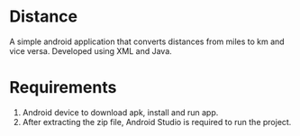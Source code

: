 # Distance
A simple android application that converts distances from miles to km and vice versa. Developed using XML and Java. 

# Requirements
1. Android device to download apk, install and run app.
2. After extracting the zip file, Android Studio is required to run the project.
